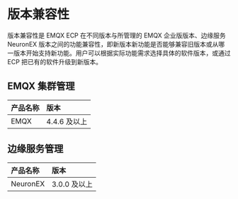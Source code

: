# 版本兼容性

版本兼容性是 EMQX ECP 在不同版本与所管理的 EMQX 企业版版本、边缘服务 NeuronEX 版本之间的功能兼容性，即新版本新功能是否能够兼容旧版本或从哪一版本开始支持新功能。用户可以根据实际功能需求选择具体的软件版本，或通过 ECP 把已有的软件升级到新版本。


## EMQX 集群管理
|     产品名称     | 版本                                                        |
| :--------------| :-----------------------------------------------------------|
| EMQX | 4.4.6 及以上 |


## 边缘服务管理
|     产品名称     | 版本                                                        |
| :--------------| :-----------------------------------------------------------|
| NeuronEX | 3.0.0 及以上 |



